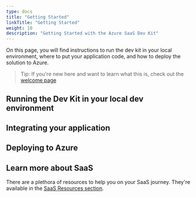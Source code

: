 ```yaml
---
type: docs
title: "Getting Started"
linkTitle: "Getting Started"
weight: 10
description: "Getting Started with the Azure SaaS Dev Kit"
---
```


On this page, you will find instructions to run the dev kit in your local environment, where to put your application code, and how to deploy the solution to Azure.

> Tip: If you're new here and want to learn what this is, check out the [welcome page](/overview/)

## Running the Dev Kit in your local dev environment

## Integrating your application

## Deploying to Azure

## Learn more about SaaS

There are a plethora of resources to help you on your SaaS journey. They're available in the [SaaS Resources section](/resources/saas-resources/).